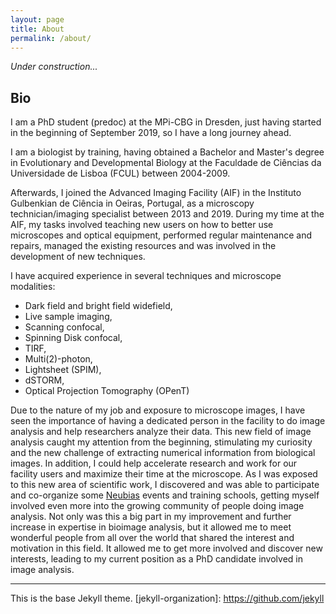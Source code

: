 ```yaml
---
layout: page
title: About
permalink: /about/
---
```

_Under construction..._

## Bio
I am a PhD student (predoc) at the MPi-CBG in Dresden, just having started in the beginning of September 2019, so I have a long journey ahead.

I am a biologist by training, having obtained a Bachelor and Master's degree in Evolutionary and Developmental Biology at the Faculdade de Ciências da Universidade de Lisboa (FCUL) between 2004-2009.

Afterwards, I joined the Advanced Imaging Facility (AIF) in the Instituto Gulbenkian de Ciência in Oeiras, Portugal, as a microscopy technician/imaging specialist between 2013 and 2019. During my time at the AIF, my tasks involved teaching new users on how to better use microscopes and optical equipment, performed regular maintenance and repairs, managed the existing resources and was involved in the development of new techniques.

I have acquired experience in several techniques and microscope modalities:
- Dark field and bright field widefield,
- Live sample imaging,
- Scanning confocal,
- Spinning Disk confocal,
- TIRF,
- Multi(2)-photon,
- Lightsheet (SPIM),
- dSTORM,
- Optical Projection Tomography (OPenT)

Due to the nature of my job and exposure to microscope images, I have seen the importance of having a dedicated person in the facility to do image analysis and help researchers analyze their data. This new field of image analysis caught my attention from the beginning, stimulating my curiosity and the new challenge of extracting numerical information from biological images. In addition, I could help accelerate research and work for our facility users and maximize their time at the microscope. As I was exposed to this new area of scientific work, I discovered and was able to participate and co-organize some [Neubias](http://eubias.org/NEUBIAS/) events and training schools, getting myself involved even more into the growing community of people doing image analysis. Not only was this a big part in my improvement and further increase in expertise in bioimage analysis, but it allowed me to meet wonderful people from all over the world that shared the interest and motivation in this field.
It allowed me to get more involved and discover new interests, leading to my current position as a PhD candidate involved in image analysis.

---
This is the base Jekyll theme.
[jekyll-organization]: https://github.com/jekyll

